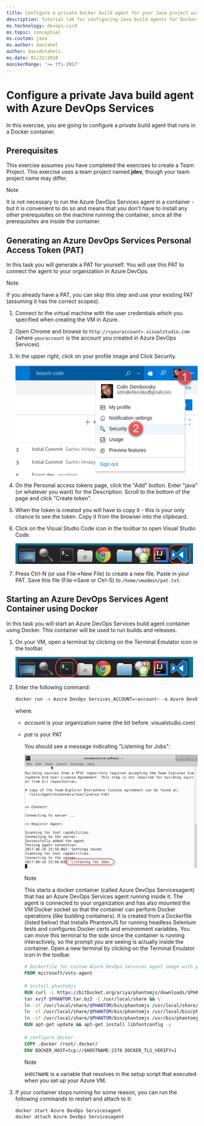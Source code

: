 ```yaml
---
title: Configure a private Docker build agent for your Java project with Azure DevOps Services 
description: Tutorial lab for configuring Java build agents for Docker with Azure DevOps
ms.technology: devops-cicd
ms.topic: conceptual
ms.custom: java
ms.author: dastahel
author: davidstaheli
ms.date: 01/22/2018
monikerRange: '>= tfs-2017'
---
```



# Configure a private Java build agent with Azure DevOps Services

In this exercise, you are going to configure a private build agent that runs in a Docker container.

## Prerequisites

This exercise assumes you have completed the exercises to create a Team Project. This exercise uses a team project named **jdev**, though your team project name may differ.

> [!NOTE]
> It is not necessary to run the Azure DevOps Services agent in a container - but it is convenient to do so and means that you don't have to install any other prerequisites on the machine running the container, since all the prerequisites are inside the container.

## Generating an Azure DevOps Services Personal Access Token (PAT)

In this task you will generate a PAT for yourself. You will use this PAT to connect the agent to your organization in Azure DevOps.

> [!NOTE]
> If you already have a PAT, you can skip this step and use your existing PAT (assuming it has the correct scopes).

1. Connect to the virtual machine with the user credentials which you specified when creating the VM in Azure.

2. Open Chrome and browse to `http://<youraccount>.visualstudio.com` (where `youraccount` is the account you created in Azure DevOps Services).

3. In the upper right, click on your profile image and Click Security.

    ![Click on Security](../media/dockerbuildagent/click-security.png)

4. On the Personal access tokens page, click the "Add" button. Enter "java" (or whatever you want) for the Description. Scroll to the bottom of the page and click "Create token".

5. When the token is created you will have to copy it - this is your only chance to see the token. Copy it from the browser into the clipboard.

6. Click on the Visual Studio Code icon in the toolbar to open Visual Studio Code.

    ![Open VS Code](../media/dockerbuildagent/vs-code.png)

7. Press Ctrl-N (or use File->New File) to create a new file. Paste in your PAT. Save this file (File->Save or Ctrl-S) to `/home/vmadmin/pat.txt`.

## Starting an Azure DevOps Services Agent Container using Docker

In this task you will start an Azure DevOps Services build agent container using Docker. This container will be used to run builds and releases.

1. On your VM, open a terminal by clicking on the Terminal Emulator icon in the toolbar.

    ![Click on the terminal icon in the Toolbar](../media/dockerbuildagent/click-terminal.png)

2. Enter the following command:

    ```sh
    docker run -e Azure DevOps Services_ACCOUNT=<account> -e Azure DevOps Services_TOKEN=<pat> -v /var/run/docker.sock:/var/run/docker.sock --name Azure DevOps Servicesagent -it Azure DevOps Services/agent
    ```

    where:
   - _account_ is your organization name (the bit before .visualstudio.com)
   - _pat_ is your PAT

     You should see a message indicating "Listening for Jobs":

     ![The agent container running](../media/dockerbuildagent/agent-container-running.png)

     > [!NOTE]
     > This starts a docker container (called Azure DevOps Servicesagent) that has an Azure DevOps Services agent running inside it. The agent is connected to your organization and has also mounted the VM Docker socket so that the container can perform Docker operations (like building containers). It is created from a Dockerfile (listed below) that installs PhantomJS for running headless Selenium tests and configures Docker certs and environment variables. You can move this terminal to the side since the container is running interactively, so the prompt you are seeing is actually inside the container. Open a new terminal by clicking on the Terminal Emulator icon in the toolbar.

     ```dockerfile
     # Dockerfile for custom Azure DevOps Services agent image with phantomjs and docker config
     FROM microsoft/vsts-agent

     # install phantomjs
     RUN curl -L https://bitbucket.org/ariya/phantomjs/downloads/$PHANTOM.tar.bz2 > $PHANTOM.tar.bz2 && \
     tar xvjf $PHANTOM.tar.bz2 -C /usr/local/share && \
     ln -sf /usr/local/share/$PHANTOM/bin/phantomjs /usr/local/share/phantomjs && \
     ln -sf /usr/local/share/$PHANTOM/bin/phantomjs /usr/local/bin/phantomjs && \
     ln -sf /usr/local/share/$PHANTOM/bin/phantomjs /usr/bin/phantomjs
     RUN apt-get update && apt-get install libfontconfig -y

     # configure docker
     COPY .docker /root/.docker/
     ENV DOCKER_HOST=tcp://$HOSTNAME:2376 DOCKER_TLS_VERIFY=1
     ```

     > [!NOTE]
     > `$HOSTNAME` is a variable that resolves in the setup script that executed when you set up your Azure VM.

3. If your container stops running for some reason, you can run the following commands to restart and attach to it:

    ```sh
    docker start Azure DevOps Servicesagent
    docker attach Azure DevOps Servicesagent
    ```

